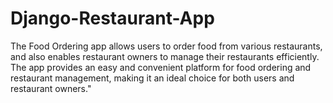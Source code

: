 # Django-Restaurant-App
The Food Ordering app allows users to order food from various restaurants, and also enables restaurant owners to manage their restaurants efficiently. The app provides an easy and convenient platform for food ordering and restaurant management, making it an ideal choice for both users and restaurant owners."
